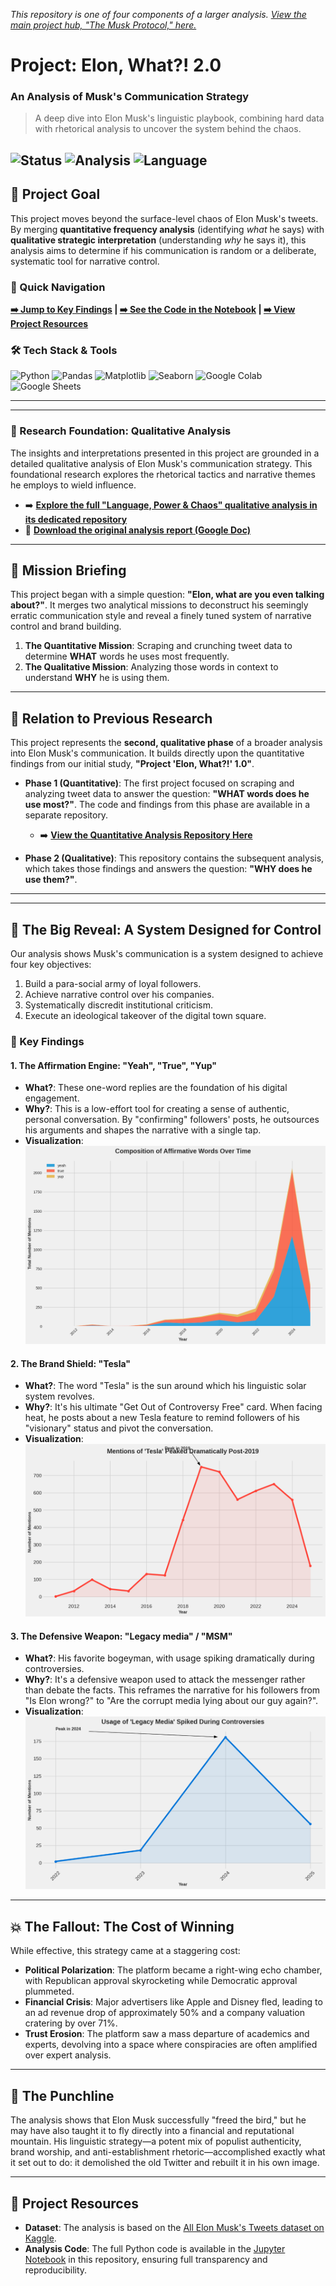 *This repository is one of four components of a larger analysis. [View the main project hub, "The Musk Protocol," here.](https://github.com/MagdalenaRomaniecka/The-Musk-Protocol)*
# Project: Elon, What?! 2.0
### An Analysis of Musk's Communication Strategy

> A deep dive into Elon Musk's linguistic playbook, combining hard data with rhetorical analysis to uncover the system behind the chaos.

![Status](https://img.shields.io/badge/Status-Completed-success?style=for-the-badge) ![Analysis](https://img.shields.io/badge/Analysis-Quantitative_&_Qualitative-blueviolet?style=for-the-badge) ![Language](https://img.shields.io/badge/Python-3776AB?style=for-the-badge&logo=python&logoColor=white)
---

## 🎯 Project Goal

This project moves beyond the surface-level chaos of Elon Musk's tweets. By merging **quantitative frequency analysis** (identifying *what* he says) with **qualitative strategic interpretation** (understanding *why* he says it), this analysis aims to determine if his communication is random or a deliberate, systematic tool for narrative control.

### 🧭 Quick Navigation
**[➡️ Jump to Key Findings](#-key-findings) | [➡️ See the Code in the Notebook](/notebooks/Frequency.ipynb) | [➡️ View Project Resources](#-project-resources)**

### 🛠️ Tech Stack & Tools
![Python](https://img.shields.io/badge/Python-3776AB?style=for-the-badge&logo=python&logoColor=white)
![Pandas](https://img.shields.io/badge/Pandas-150458?style=for-the-badge&logo=pandas&logoColor=white)
![Matplotlib](https://img.shields.io/badge/Matplotlib-FFFFFF?style=for-the-badge&logo=matplotlib&logoColor=blue)
![Seaborn](https://img.shields.io/badge/Seaborn-3776AB?style=for-the-badge&logo=seaborn&logoColor=white)
![Google Colab](https://img.shields.io/badge/Google%20Colab-F9AB00?style=for-the-badge&logo=googlecolab&logoColor=black)
![Google Sheets](https://img.shields.io/badge/Google%20Sheets-34A853?style=for-the-badge&logo=googlesheets&logoColor=white)

---
---

### 🔬 Research Foundation: Qualitative Analysis

The insights and interpretations presented in this project are grounded in a detailed qualitative analysis of Elon Musk's communication strategy. This foundational research explores the rhetorical tactics and narrative themes he employs to wield influence.

* ➡️ **[Explore the full "Language, Power & Chaos" qualitative analysis in its dedicated repository](https://github.com/MagdalenaRomaniecka/Language-Power-Chaos/blob/main/README.md)**
* 📄 **[Download the original analysis report (Google Doc)](https://docs.google.com/document/d/1P-1Z1xuBniYmP-2l0bEQuFYzMdMill95FPSpwiYcXAI/edit?usp=sharing)**

---
## 🚀 Mission Briefing
This project began with a simple question: **"Elon, what are you even talking about?"**. It merges two analytical missions to deconstruct his seemingly erratic communication style and reveal a finely tuned system of narrative control and brand building.

1.  **The Quantitative Mission**: Scraping and crunching tweet data to determine **WHAT** words he uses most frequently.
2.  **The Qualitative Mission**: Analyzing those words in context to understand **WHY** he is using them.

---

## 🔗 Relation to Previous Research

This project represents the **second, qualitative phase** of a broader analysis into Elon Musk's communication. It builds directly upon the quantitative findings from our initial study, **"Project 'Elon, What?!' 1.0"**.

* **Phase 1 (Quantitative)**: The first project focused on scraping and analyzing tweet data to answer the question: **"WHAT words does he use most?"**. The code and findings from this phase are available in a separate repository.
    * ➡️ **[View the Quantitative Analysis Repository Here](https://github.com/MagdalenaRomaniecka/Anatomy-of-a-Tweetstorm)**

* **Phase 2 (Qualitative)**: This repository contains the subsequent analysis, which takes those findings and answers the question: **"WHY does he use them?"**.

---

---
## 🤯 The Big Reveal: A System Designed for Control
Our analysis shows Musk's communication is a system designed to achieve four key objectives:
1.  Build a para-social army of loyal followers.
2.  Achieve narrative control over his companies.
3.  Systematically discredit institutional criticism.
4.  Execute an ideological takeover of the digital town square.

### 🔑 Key Findings

#### 1. The Affirmation Engine: "Yeah", "True", "Yup"
* **What?**: These one-word replies are the foundation of his digital engagement.
* **Why?**: This is a low-effort tool for creating a sense of authentic, personal conversation. By "confirming" followers' posts, he outsources his arguments and shapes the narrative with a single tap.
* **Visualization**:
    ![Chart: Composition of Affirmative Words Over Time](/images/yeah_true_yup_year.png)

#### 2. The Brand Shield: "Tesla"
* **What?**: The word "Tesla" is the sun around which his linguistic solar system revolves.
* **Why?**: It's his ultimate "Get Out of Controversy Free" card. When facing heat, he posts about a new Tesla feature to remind followers of his "visionary" status and pivot the conversation.
* **Visualization**:
    ![Chart: Yearly Mentions of 'Tesla'](/images/Tesla_Year.png)

#### 3. The Defensive Weapon: "Legacy media" / "MSM"
* **What?**: His favorite bogeyman, with usage spiking dramatically during controversies.
* **Why?**: It's a defensive weapon used to attack the messenger rather than debate the facts. This reframes the narrative for his followers from "Is Elon wrong?" to "Are the corrupt media lying about our guy again?".
* **Visualization**:
    ![Chart: Yearly Mentions of 'Legacy Media'](/images/LegacyMedia_year.png)

---

## 💥 The Fallout: The Cost of Winning
While effective, this strategy came at a staggering cost:
* **Political Polarization**: The platform became a right-wing echo chamber, with Republican approval skyrocketing while Democratic approval plummeted.
* **Financial Crisis**: Major advertisers like Apple and Disney fled, leading to an ad revenue drop of approximately 50% and a company valuation cratering by over 71%.
* **Trust Erosion**: The platform saw a mass departure of academics and experts, devolving into a space where conspiracies are often amplified over expert analysis.

---

## 🎤 The Punchline
The analysis shows that Elon Musk successfully "freed the bird," but he may have also taught it to fly directly into a financial and reputational mountain. His linguistic strategy—a potent mix of populist authenticity, brand worship, and anti-establishment rhetoric—accomplished exactly what it set out to do: it demolished the old Twitter and rebuilt it in his own image.

---

## 📂 Project Resources
* **Dataset**: The analysis is based on the [All Elon Musk's Tweets dataset on Kaggle](https://www.kaggle.com/datasets/dadalyndell/elon-musk-tweets-2010-to-2025-march).
* **Analysis Code**: The full Python code is available in the [Jupyter Notebook](https://github.com/MagdalenaRomaniecka/Project-Elon-What-2.0-From-Frequent-Words-to-Absolute-Power-and-Chaos-/blob/main/notebooks/musk_tweet_analysis%20(1).ipynb) in this repository, ensuring full transparency and reproducibility.
